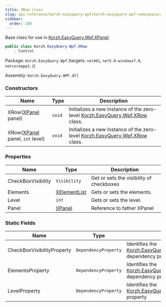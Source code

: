 ```yaml
---
title: XRow class
slug: api-reference/korzh-easyquery-wpf/korzh-easyquery-wpf-namespace/xrow-class
sidebar:
  order: 100
---
```


Base class for use in [Korzh.EasyQuery.Wpf.XPanel](///////////////easyquery/docs/api-reference/korzh-easyquery-wpf/korzh-easyquery-wpf-namespace/xpanel-class).
```csharp
public class Korzh.EasyQuery.Wpf.XRow
    : Control

```
Package: `Korzh.EasyQuery.Wpf` (targets: `net461`, `net5.0-windows7.0`, `netcoreapp3.1`)

Assembly: `Korzh.EasyQuery.WPF.dll`

### Constructors

| Name | Type | Description | 
| --- | --- | --- | 
| XRow([XPanel](///////////////easyquery/docs/api-reference/korzh-easyquery-wpf/korzh-easyquery-wpf-namespace/xpanel-class) panel) | `void` | Initializes a new instance of the zero-level [Korzh.EasyQuery.Wpf.XRow](///////////////easyquery/docs/api-reference/korzh-easyquery-wpf/korzh-easyquery-wpf-namespace/xrow-class) class. | 
| XRow([XPanel](///////////////easyquery/docs/api-reference/korzh-easyquery-wpf/korzh-easyquery-wpf-namespace/xpanel-class) panel, `int` level) | `void` | Initializes a new instance of the zero-level [Korzh.EasyQuery.Wpf.XRow](///////////////easyquery/docs/api-reference/korzh-easyquery-wpf/korzh-easyquery-wpf-namespace/xrow-class) class. | 


### Properties

| Name | Type | Description | 
| --- | --- | --- | 
| CheckBoxVisibility | `Visibility` | Get or sets the visibility of checkboxes | 
| Elements | [XElementList](///////////////easyquery/docs/api-reference/korzh-easyquery-wpf/korzh-easyquery-wpf-namespace/xelementlist-class) | Gets or sets the elements. | 
| Level | `int` | Gets or sets the level. | 
| Panel | [XPanel](///////////////easyquery/docs/api-reference/korzh-easyquery-wpf/korzh-easyquery-wpf-namespace/xpanel-class) | Reference to father XPanel | 


### Static Fields

| Name | Type | Description | 
| --- | --- | --- | 
| CheckBoxVisibilityProperty | `DependencyProperty` | Identifies the [Korzh.EasyQuery.Wpf.XRow.CheckBoxVisibility](///////////////easyquery/docs/api-reference/korzh-easyquery-wpf/korzh-easyquery-wpf-namespace/xrow-class) dependency property | 
| ElementsProperty | `DependencyProperty` | Identifies the [Korzh.EasyQuery.Wpf.XRow.Elements](///////////////easyquery/docs/api-reference/korzh-easyquery-wpf/korzh-easyquery-wpf-namespace/xrow-class) dependency property | 
| LevelProperty | `DependencyProperty` | Identifies the [Korzh.EasyQuery.Wpf.XRow.Level](///////////////easyquery/docs/api-reference/korzh-easyquery-wpf/korzh-easyquery-wpf-namespace/xrow-class) dependency property |
